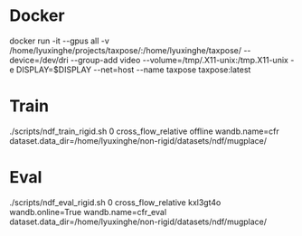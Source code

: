 # Docker
docker run -it --gpus all -v /home/lyuxinghe/projects/taxpose/:/home/lyuxinghe/taxpose/ --device=/dev/dri --group-add video --volume=/tmp/.X11-unix:/tmp.X11-unix -e DISPLAY=$DISPLAY --net=host --name taxpose taxpose:latest

# Train
./scripts/ndf_train_rigid.sh 0 cross_flow_relative offline wandb.name=cfr dataset.data_dir=/home/lyuxinghe/non-rigid/datasets/ndf/mugplace/

# Eval
./scripts/ndf_eval_rigid.sh 0 cross_flow_relative kxl3gt4o wandb.online=True wandb.name=cfr_eval dataset.data_dir=/home/lyuxinghe/non-rigid/datasets/ndf/mugplace/
